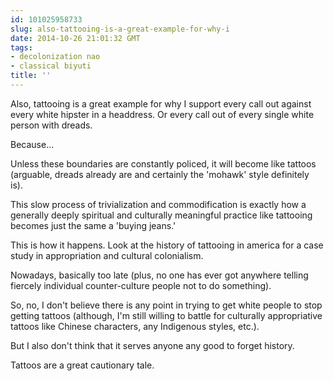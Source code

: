 ```yaml
---
id: 101025958733
slug: also-tattooing-is-a-great-example-for-why-i
date: 2014-10-26 21:01:32 GMT
tags:
- decolonization nao
- classical biyuti
title: ''
---
```

<p>Also, tattooing is a great example for why I support every call out against every white hipster in a headdress. Or every call out of every single white person with dreads. </p>&#13;
<p>Because... </p>&#13;
<p>Unless these boundaries are constantly policed, it will become like tattoos (arguable, dreads already are and certainly the 'mohawk' style definitely is). </p>&#13;
<p>This slow process of trivialization and commodification is exactly how a generally deeply spiritual and culturally meaningful practice like tattooing becomes just the same a 'buying jeans.' </p>&#13;
<p>This is how it happens. Look at the history of tattooing in america for a case study in appropriation and cultural colonialism. </p>&#13;
<p>Nowadays, basically too late (plus, no one has ever got anywhere telling fiercely individual counter-culture people not to do something). </p>&#13;
<p>So, no, I don't believe there is any point in trying to get white people to stop getting tattoos (although, I'm still willing to battle for culturally appropriative tattoos like Chinese characters, any Indigenous styles, etc.). </p>&#13;
<p>But I also don't think that it serves anyone any good to forget history. </p>&#13;
<p>Tattoos are a great cautionary tale. </p>